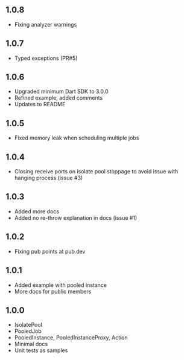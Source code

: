 ## 1.0.8
- Fixing analyzer warnings

## 1.0.7
- Typed exceptions (PR#5)

## 1.0.6
- Upgraded minimum Dart SDK to 3.0.0
- Refined example, added comments
- Updates to README

## 1.0.5
- Fixed memory leak when scheduling multiple jobs

## 1.0.4
- Closing receive ports on isolate pool stoppage to avoid issue with hanging process (issue #3)

## 1.0.3
- Added more docs
- Added no re-throw explanation in docs (issue #1)

## 1.0.2
- Fixing pub points at pub.dev

## 1.0.1
- Added example with pooled instance
- More docs for public members

## 1.0.0
- IsolatePool
- PooledJob
- PooledInstance, PooledInstanceProxy, Action
- Minimal docs
- Unit tests as samples